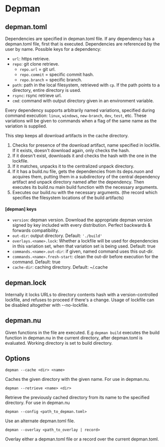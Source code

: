 # Depman

## depman.toml
Dependencies are specified in depman.toml file. If any dependency has a depman.toml file, first that is executed. Dependencies are referenced by the user by name. Possible keys for a dependency:
- `url`: https retrieve.
- `repo`: git clone retrieve.
	- `repo.url` = git url.
	- `repo.commit` = specific commit hash.
	- `repo.branch` = specific branch.
- `path`: path in the local filesystem, retrieved with `cp`. If the path points to a directory, entire directory is used.
- `rsync`: rsync retrieve url.
- `cmd`: command with output directory given in an environment variable.

Every dependency supports arbitrarily named variations, specified during command execution: `linux`, `windows`, `new-branch`, `dev`, `test`, etc. These variations will be given to commands when a flag of the same name as the variation is supplied.

This step keeps all download artifacts in the cache directory.
1. Checks for presence of the download artifact, name specified in lockfile. If it exists, doesn't download again, only checks the hash.
2. If it doesn't exist, downloads it and checks the hash with the one in the lockfile.
3. If it matches, unpacks it to the centralized unpack directory.
4. If it has a build.nu file, gets the dependencies from its deps.nuon and acquires them, putting them in a subdirectory of the central dependency artifact and unpack directory named after the dependency. Then executes its build.nu main build function with the necessary arguments.
5. Executes our build.nu with the necessary arguments. (the record which specifies the filesystem locations of the build artifacts)

#### \[depman\] keys
- `version`: depman version. Download the appropriate depman version signed by key included with every distribution. Perfect backwards & forwards compatibility.
- `out-dir`: output directory. Default: `'./build'`
- `overlays.<name>.lock`: Whether a lockfile will be used for dependencies in this variation set, when that variation set is being used. Default: true
- `commands.<name>.out-dir`: if given, named command uses this out-dir.
- `commands.<name>.fresh-start`: clean the out-dir before execution for the command. Default: true
- `cache-dir`: caching directory. Default: ~/.cache

## depman.lock
Internally it locks URLs to directory contents hash with a version-controlled lockfile, and refuses to proceed if there's a change.
Usage of lockfile can be disabled altogether with --no-lockfile.

## depman.nu

Given functions in the file are executed. E.g `depman build` executes the build function in depman.nu in the current directory, after depman.toml is evaluated.
Working directory is set to build directory.

## Options

```nu
depman --cache <dir> <name>
```
Caches the given directory with the given name. For use in depman.nu.

```nu
depman --retrieve <name> <dir>
```
Retrieve the previously cached directory from its name to the specified directory. For use in depman.nu

```nu
depman --config <path_to_depman.toml>
```
Use an alternate depman.toml file.

```nu
depman --overlay <path_to_overlay | record>
```
Overlay either a depman.toml file or a record over the current depman.toml.
